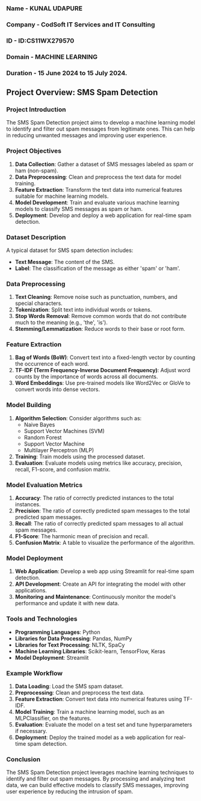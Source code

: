 ### Name - KUNAL UDAPURE
### Company - CodSoft IT Services and IT Consulting
### ID - ID:CS11WX279570
### Domain - MACHINE LEARNING
### Duration - 15 June 2024 to 15 July 2024.


## Project Overview: SMS Spam Detection

### Project Introduction
The SMS Spam Detection project aims to develop a machine learning model to identify and filter out spam messages from legitimate ones. This can help in reducing unwanted messages and improving user experience. 

### Project Objectives
1. **Data Collection**: Gather a dataset of SMS messages labeled as spam or ham (non-spam).
2. **Data Preprocessing**: Clean and preprocess the text data for model training.
3. **Feature Extraction**: Transform the text data into numerical features suitable for machine learning models.
4. **Model Development**: Train and evaluate various machine learning models to classify SMS messages as spam or ham.
5. **Deployment**: Develop and deploy a web application for real-time spam detection.

### Dataset Description
A typical dataset for SMS spam detection includes:
- **Text Message**: The content of the SMS.
- **Label**: The classification of the message as either 'spam' or 'ham'.

### Data Preprocessing
1. **Text Cleaning**: Remove noise such as punctuation, numbers, and special characters.
2. **Tokenization**: Split text into individual words or tokens.
3. **Stop Words Removal**: Remove common words that do not contribute much to the meaning (e.g., 'the', 'is').
4. **Stemming/Lemmatization**: Reduce words to their base or root form.

### Feature Extraction
1. **Bag of Words (BoW)**: Convert text into a fixed-length vector by counting the occurrence of each word.
2. **TF-IDF (Term Frequency-Inverse Document Frequency)**: Adjust word counts by the importance of words across all documents.
3. **Word Embeddings**: Use pre-trained models like Word2Vec or GloVe to convert words into dense vectors.

### Model Building
1. **Algorithm Selection**: Consider algorithms such as:
   - Naive Bayes
   - Support Vector Machines (SVM)
   - Random Forest
   - Support Vector Machine
   - Multilayer Perceptron (MLP)
2. **Training**: Train models using the processed dataset.
3. **Evaluation**: Evaluate models using metrics like accuracy, precision, recall, F1-score, and confusion matrix.

### Model Evaluation Metrics
1. **Accuracy**: The ratio of correctly predicted instances to the total instances.
2. **Precision**: The ratio of correctly predicted spam messages to the total predicted spam messages.
3. **Recall**: The ratio of correctly predicted spam messages to all actual spam messages.
4. **F1-Score**: The harmonic mean of precision and recall.
5. **Confusion Matrix**: A table to visualize the performance of the algorithm.

### Model Deployment
1. **Web Application**: Develop a web app using Streamlit for real-time spam detection.
2. **API Development**: Create an API for integrating the model with other applications.
3. **Monitoring and Maintenance**: Continuously monitor the model's performance and update it with new data.

### Tools and Technologies
- **Programming Languages**: Python
- **Libraries for Data Processing**: Pandas, NumPy
- **Libraries for Text Processing**: NLTK, SpaCy
- **Machine Learning Libraries**: Scikit-learn, TensorFlow, Keras
- **Model Deployment**: Streamlit

### Example Workflow
1. **Data Loading**: Load the SMS spam dataset.
2. **Preprocessing**: Clean and preprocess the text data.
3. **Feature Extraction**: Convert text data into numerical features using TF-IDF.
4. **Model Training**: Train a machine learning model, such as an MLPClassifier, on the features.
5. **Evaluation**: Evaluate the model on a test set and tune hyperparameters if necessary.
6. **Deployment**: Deploy the trained model as a web application for real-time spam detection.

### Conclusion
The SMS Spam Detection project leverages machine learning techniques to identify and filter out spam messages. By processing and analyzing text data, we can build effective models to classify SMS messages, improving user experience by reducing the intrusion of spam.
